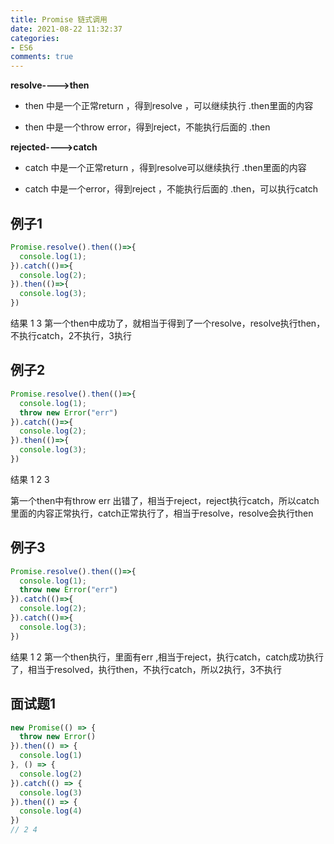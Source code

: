 ```yaml
---
title: Promise 链式调用
date: 2021-08-22 11:32:37
categories:
- ES6
comments: true
---
```


**resolve---->then**

- then 中是一个正常return ，得到resolve ，可以继续执行 .then里面的内容

- then 中是一个throw error，得到reject，不能执行后面的 .then

**rejected---->catch**

- catch 中是一个正常return ，得到resolve可以继续执行 .then里面的内容

- catch 中是一个error，得到reject ，不能执行后面的 .then，可以执行catch

<!-- more -->

## 例子1

```js
Promise.resolve().then(()=>{
  console.log(1);
}).catch(()=>{
  console.log(2);
}).then(()=>{
  console.log(3);
})
```

结果 1 3
第一个then中成功了，就相当于得到了一个resolve，resolve执行then，不执行catch，2不执行，3执行



## 例子2

```js
Promise.resolve().then(()=>{
  console.log(1);
  throw new Error("err")
}).catch(()=>{
  console.log(2);
}).then(()=>{
  console.log(3);
})
```

结果 1 2 3

第一个then中有throw err 出错了，相当于reject，reject执行catch，所以catch里面的内容正常执行，catch正常执行了，相当于resolve，resolve会执行then



## 例子3

```js
Promise.resolve().then(()=>{
  console.log(1);
  throw new Error("err")
}).catch(()=>{
  console.log(2);
}).catch(()=>{
  console.log(3);
})
```

结果 1 2
第一个then执行，里面有err ,相当于reject，执行catch，catch成功执行了，相当于resolved，执行then，不执行catch，所以2执行，3不执行



## 面试题1

```js
new Promise(() => {
  throw new Error()
}).then(() => {
  console.log(1)
}, () => {
  console.log(2)
}).catch(() => {
  console.log(3)
}).then(() => {
  console.log(4)
})
// 2 4
```


